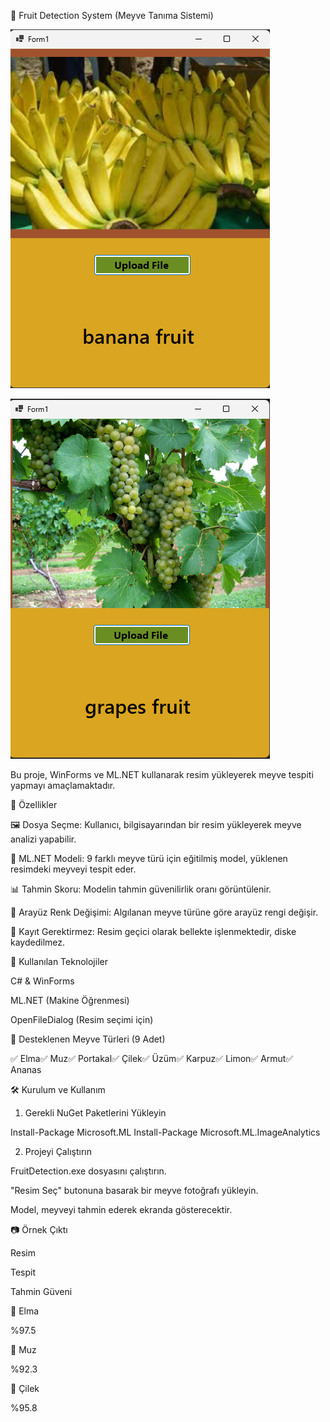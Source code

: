 🍎 Fruit Detection System (Meyve Tanıma Sistemi)

![Örnek Resim](./Images/img1.png)

![Örnek Resim](./Images/img2.png)

Bu proje, WinForms ve ML.NET kullanarak resim yükleyerek meyve tespiti yapmayı amaçlamaktadır.

🚀 Özellikler

🖼 Dosya Seçme: Kullanıcı, bilgisayarından bir resim yükleyerek meyve analizi yapabilir.

🤖 ML.NET Modeli: 9 farklı meyve türü için eğitilmiş model, yüklenen resimdeki meyveyi tespit eder.

📊 Tahmin Skoru: Modelin tahmin güvenilirlik oranı görüntülenir.

🎨 Arayüz Renk Değişimi: Algılanan meyve türüne göre arayüz rengi değişir.

📂 Kayıt Gerektirmez: Resim geçici olarak bellekte işlenmektedir, diske kaydedilmez.

📂 Kullanılan Teknolojiler

C# & WinForms

ML.NET (Makine Öğrenmesi)

OpenFileDialog (Resim seçimi için)

📜 Desteklenen Meyve Türleri (9 Adet)

✅ Elma✅ Muz✅ Portakal✅ Çilek✅ Üzüm✅ Karpuz✅ Limon✅ Armut✅ Ananas

🛠 Kurulum ve Kullanım

1. Gerekli NuGet Paketlerini Yükleyin

Install-Package Microsoft.ML
Install-Package Microsoft.ML.ImageAnalytics

2. Projeyi Çalıştırın

FruitDetection.exe dosyasını çalıştırın.

"Resim Seç" butonuna basarak bir meyve fotoğrafı yükleyin.

Model, meyveyi tahmin ederek ekranda gösterecektir.

📷 Örnek Çıktı

Resim

Tespit

Tahmin Güveni

🍏 Elma

%97.5

🍌 Muz

%92.3

🍓 Çilek

%95.8

